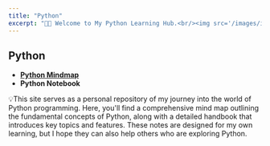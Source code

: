 ```yaml
---
title: "Python"
excerpt: "👋🏻 Welcome to My Python Learning Hub.<br/><img src='/images/image_python.png'>"
---
```

## Python
 - **[Python Mindmap](https://www.canva.com/design/DAGUyznbOvY/2hQtGwE4yN0mrOktPLnjsg/view?utm_content=DAGUyznbOvY&utm_campaign=share_your_design&utm_medium=link&utm_source=shareyourdesignpanel)**
 - **Python Notebook**

💡This site serves as a personal repository of my journey into the world of Python programming. Here, you'll find a comprehensive mind map outlining the fundamental concepts of Python, along with a detailed handbook that introduces key topics and features. These notes are designed for my own learning, but I hope they can also help others who are exploring Python.
